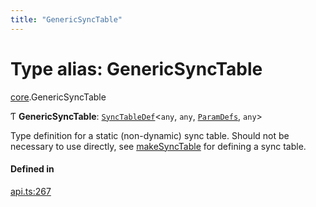 ```yaml
---
title: "GenericSyncTable"
---
```

# Type alias: GenericSyncTable

[core](../modules/core.md).GenericSyncTable

Ƭ **GenericSyncTable**: [`SyncTableDef`](../interfaces/core.SyncTableDef.md)<`any`, `any`, [`ParamDefs`](core.ParamDefs.md), `any`\>

Type definition for a static (non-dynamic) sync table.
Should not be necessary to use directly, see [makeSyncTable](../functions/core.makeSyncTable.md)
for defining a sync table.

#### Defined in

[api.ts:267](https://github.com/coda/packs-sdk/blob/main/api.ts#L267)
